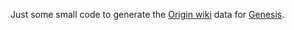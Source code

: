 Just some small code to generate the [Origin wiki](https://github.com/Dueris/GenesisMC/wiki/Origins) data for [Genesis](https://github.com/Dueris/GenesisMC/).